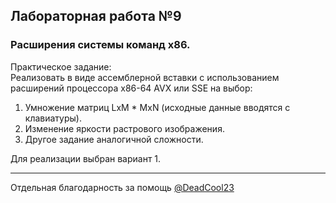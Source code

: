 ## Лабораторная работа №9
### Расширения системы команд x86.

Практическое задание: \
Реализовать в виде ассемблерной вставки с использованием расширений
процессора x86-64 AVX или SSE на выбор:
1. Умножение матриц LxM * MxN (исходные данные вводятся с клавиатуры).
2. Изменение яркости растрового изображения.
3. Другое задание аналогичной сложности.

Для реализации выбран вариант 1.

---

Отдельная благодарность за помощь [@DeadCool23](https://github.com/DeadCool23)